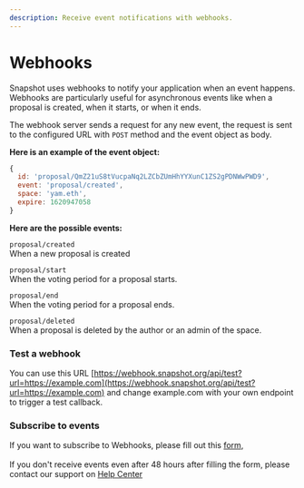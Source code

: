 ```yaml
---
description: Receive event notifications with webhooks.
---
```


# Webhooks

Snapshot uses webhooks to notify your application when an event happens. Webhooks are particularly useful for asynchronous events like when a proposal is created, when it starts, or when it ends.

The webhook server sends a request for any new event, the request is sent to the configured URL with `POST` method and the event object as body.&#x20;

**Here is an example of the event object:**

```javascript
{
  id: 'proposal/QmZ21uS8tVucpaNq2LZCbZUmHhYYXunC1ZS2gPDNWwPWD9',
  event: 'proposal/created',
  space: 'yam.eth',
  expire: 1620947058
}
```

**Here are the possible events:**

`proposal/created` \
When a new proposal is created

`proposal/start` \
When the voting period for a proposal starts.

`proposal/end` \
When the voting period for a proposal ends.

`proposal/deleted`  \
When a proposal is deleted by the author or an admin of the space.

### Test a webhook

You can use this URL [https://webhook.snapshot.org/api/test?url=https://example.com](https://webhook.snapshot.org/api/test?url=https://example.com) and change example.com with your own endpoint to trigger a test callback.

### Subscribe to events

If you want to subscribe to Webhooks, please fill out this [form](https://tally.so/r/mVQZQl), \
\
If you don't receive events even after 48 hours after filling the form, please contact our support on [Help Center](https://help.snapshot.org/en/)

